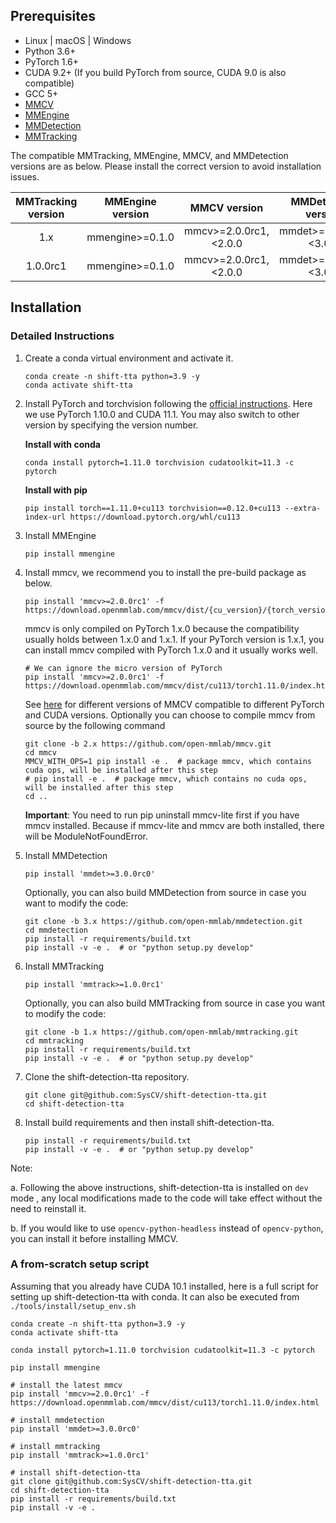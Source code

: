 ## Prerequisites

- Linux | macOS | Windows
- Python 3.6+
- PyTorch 1.6+
- CUDA 9.2+ (If you build PyTorch from source, CUDA 9.0 is also compatible)
- GCC 5+
- [MMCV](https://mmcv.readthedocs.io/en/latest/get_started/installation.html)
- [MMEngine](https://mmengine.readthedocs.io/en/latest/get_started/installation.html)
- [MMDetection](https://mmdetection.readthedocs.io/en/latest/get_started.html#installation)
- [MMTracking](https://mmtracking.readthedocs.io/en/latest/install.html#installation)

The compatible MMTracking, MMEngine, MMCV, and MMDetection versions are as below. Please install the correct version to avoid installation issues.

| MMTracking version | MMEngine version |      MMCV version      |   MMDetection version   |
| :----------------: | :--------------: | :--------------------: | :---------------------: |
|        1.x         | mmengine>=0.1.0  | mmcv>=2.0.0rc1,\<2.0.0 | mmdet>=3.0.0rc0,\<3.0.0 |
|      1.0.0rc1      | mmengine>=0.1.0  | mmcv>=2.0.0rc1,\<2.0.0 | mmdet>=3.0.0rc0,\<3.0.0 |

## Installation

### Detailed Instructions

1. Create a conda virtual environment and activate it.

   ```shell
   conda create -n shift-tta python=3.9 -y
   conda activate shift-tta
   ```

2. Install PyTorch and torchvision following the [official instructions](https://pytorch.org/). Here we use PyTorch 1.10.0 and CUDA 11.1.
   You may also switch to other version by specifying the version number.

   **Install with conda**

   ```shell
   conda install pytorch=1.11.0 torchvision cudatoolkit=11.3 -c pytorch
   ```

   **Install with pip**

   ```shell
   pip install torch==1.11.0+cu113 torchvision==0.12.0+cu113 --extra-index-url https://download.pytorch.org/whl/cu113
   ```

3. Install MMEngine

   ```shell
   pip install mmengine
   ```

4. Install mmcv, we recommend you to install the pre-build package as below.

   ```shell
   pip install 'mmcv>=2.0.0rc1' -f https://download.openmmlab.com/mmcv/dist/{cu_version}/{torch_version}/index.html
   ```

   mmcv is only compiled on PyTorch 1.x.0 because the compatibility usually holds between 1.x.0 and 1.x.1. If your PyTorch version is 1.x.1, you can install mmcv compiled with PyTorch 1.x.0 and it usually works well.

   ```shell
   # We can ignore the micro version of PyTorch
   pip install 'mmcv>=2.0.0rc1' -f https://download.openmmlab.com/mmcv/dist/cu113/torch1.11.0/index.html
   ```

   See [here](https://mmcv.readthedocs.io/en/latest/get_started/installation.html) for different versions of MMCV compatible to different PyTorch and CUDA versions.
   Optionally you can choose to compile mmcv from source by the following command

   ```shell
   git clone -b 2.x https://github.com/open-mmlab/mmcv.git
   cd mmcv
   MMCV_WITH_OPS=1 pip install -e .  # package mmcv, which contains cuda ops, will be installed after this step
   # pip install -e .  # package mmcv, which contains no cuda ops, will be installed after this step
   cd ..
   ```

   **Important**: You need to run pip uninstall mmcv-lite first if you have mmcv installed. Because if mmcv-lite and mmcv are both installed, there will be ModuleNotFoundError.

5. Install MMDetection

   ```shell
   pip install 'mmdet>=3.0.0rc0'
   ```

   Optionally, you can also build MMDetection from source in case you want to modify the code:

   ```shell
   git clone -b 3.x https://github.com/open-mmlab/mmdetection.git
   cd mmdetection
   pip install -r requirements/build.txt
   pip install -v -e .  # or "python setup.py develop"
   ```

6. Install MMTracking

   ```shell
   pip install 'mmtrack>=1.0.0rc1'
   ```

   Optionally, you can also build MMTracking from source in case you want to modify the code:

   ```shell
   git clone -b 1.x https://github.com/open-mmlab/mmtracking.git
   cd mmtracking
   pip install -r requirements/build.txt
   pip install -v -e .  # or "python setup.py develop"
   ```

7. Clone the shift-detection-tta repository.

   ```shell
   git clone git@github.com:SysCV/shift-detection-tta.git
   cd shift-detection-tta
   ```

8. Install build requirements and then install shift-detection-tta.

   ```shell
   pip install -r requirements/build.txt
   pip install -v -e .  # or "python setup.py develop"
   ```

Note:

a. Following the above instructions, shift-detection-tta is installed on `dev` mode
, any local modifications made to the code will take effect without the need to reinstall it.

b. If you would like to use `opencv-python-headless` instead of `opencv-python`,
you can install it before installing MMCV.

### A from-scratch setup script

Assuming that you already have CUDA 10.1 installed, here is a full script for setting up shift-detection-tta with conda. It can also be executed from `./tools/install/setup_env.sh`

```shell
conda create -n shift-tta python=3.9 -y
conda activate shift-tta

conda install pytorch=1.11.0 torchvision cudatoolkit=11.3 -c pytorch

pip install mmengine

# install the latest mmcv
pip install 'mmcv>=2.0.0rc1' -f https://download.openmmlab.com/mmcv/dist/cu113/torch1.11.0/index.html

# install mmdetection
pip install 'mmdet>=3.0.0rc0'

# install mmtracking
pip install 'mmtrack>=1.0.0rc1'

# install shift-detection-tta
git clone git@github.com:SysCV/shift-detection-tta.git
cd shift-detection-tta
pip install -r requirements/build.txt
pip install -v -e .
```
